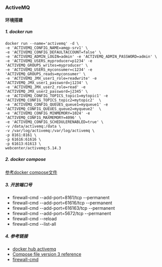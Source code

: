 ### ActiveMQ





#### 环境搭建

##### 1. docker run

```Linux
docker run --name='activemq' -d \
-e 'ACTIVEMQ_CONFIG_NAME=amqp-srv1' \
-e 'ACTIVEMQ_CONFIG_DEFAULTACCOUNT=false' \
-e 'ACTIVEMQ_ADMIN_LOGIN=admin' -e 'ACTIVEMQ_ADMIN_PASSWORD=admin' \
-e 'ACTIVEMQ_USERS_myproducer=p1234' -e 'ACTIVEMQ_GROUPS_writes=myproducer' \
-e 'ACTIVEMQ_USERS_myconsumer=c1234' -e 'ACTIVEMQ_GROUPS_reads=myconsumer' \
-e 'ACTIVEMQ_JMX_user1_role=readwrite' -e 'ACTIVEMQ_JMX_user1_password=j1234' \
-e 'ACTIVEMQ_JMX_user2_role=read' -e 'ACTIVEMQ_JMX_user2_password=j2345' \
-e 'ACTIVEMQ_CONFIG_TOPICS_topic1=mytopic1' -e 'ACTIVEMQ_CONFIG_TOPICS_topic2=mytopic2'  \
-e 'ACTIVEMQ_CONFIG_QUEUES_queue1=myqueue1' -e 'ACTIVEMQ_CONFIG_QUEUES_queue2=myqueue2'  \
-e 'ACTIVEMQ_CONFIG_MINMEMORY=1024' -e  'ACTIVEMQ_CONFIG_MAXMEMORY=4096' \
-e 'ACTIVEMQ_CONFIG_SCHEDULERENABLED=true' \
-v /data/activemq:/data \
-v /var/log/activemq:/var/log/activemq \
-p 8161:8161 \
-p 61616:61616 \
-p 61613:61613 \
webcenter/activemq:5.14.3
```

##### 2. docker compose

[参考docker compose文件](../DockerFiles/dc-activemq.yml)

##### 3. 开放端口号

- firewall-cmd --add-port=8161/tcp --permanent
- firewall-cmd --add-port=61616/tcp --permanent
- firewall-cmd --add-port=616163/tcp --permanent
- firewall-cmd --add-port=5672/tcp --permanent
- firewall-cmd --reload
-  firewall-cmd --list-all

##### 4. 参考链接

- [docker hub activemq](https://hub.docker.com/r/webcenter/activemq/)
- [Compose file version 3 reference](https://docs.docker.com/compose/compose-file/)
- [firewall-cmd](https://wangchujiang.com/linux-command/c/firewall-cmd.html)